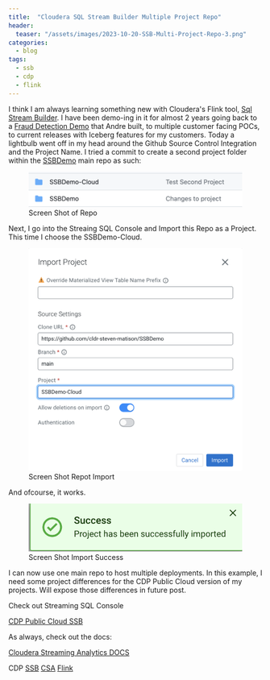 ```yaml
---
title:  "Cloudera SQL Stream Builder Multiple Project Repo"
header:
  teaser: "/assets/images/2023-10-20-SSB-Multi-Project-Repo-3.png"
categories: 
  - blog
tags:
  - ssb 
  - cdp 
  - flink
---
```


I think I am always learning something new with Cloudera's Flink tool, [Sql Stream Builder](https://docs.cloudera.com/csa/1.11.0/ssb-overview/topics/csa-ssb-intro.html).   I have been demo-ing in it for almost 2 years going back to a [Fraud Detection Demo](https://github.com/cldr-steven-matison/Fraud-Prevention-With-Cloudera-SSB) that Andre built, to multiple customer facing POCs, to current releases with Iceberg features for my customers.   Today a lightbulb went off in my head around the Github Source Control Integration and the Project Name.   I tried a commit to create a second project folder within the [SSBDemo](https://github.com/cldr-steven-matison/SSBDemo) main repo as such:


<figure>
  <img src="/assets/images/2023-10-20-SSB-Multi-Project-Repo-1.png">
  <figcaption>Screen Shot of Repo</figcaption>
</figure>

Next, I go into the Streaing SQL Console and Import this Repo as a Project.  This time I choose the SSBDemo-Cloud.

<figure>
  <img src="/assets/images/2023-10-20-SSB-Multi-Project-Repo-2.png">
  <figcaption>Screen Shot Repot Import</figcaption>
</figure>

And ofcourse, it works.   

<figure>
  <img src="/assets/images/2023-10-20-SSB-Multi-Project-Repo-3.png">
  <figcaption>Screen Shot Import Success</figcaption>
</figure>

I can now use one main repo to host multiple deployments.  In this example, I need some project differences for the CDP Public Cloud version of my projects.  Will expose those differences in future post.

Check out Streaming SQL Console 

[CDP Public Cloud SSB](https://docs.cloudera.com/csa/1.11.0/ssb-overview/topics/csa-ssb-key-features.html)

As always, check out the docs:

[Cloudera Streaming Analytics DOCS](https://docs.cloudera.com/csa/1.11.0/index.html)

CDP [SSB](https://docs.cloudera.com/csa/1.11.0/ssb-overview/topics/csa-ssb-intro.html) [CSA](https://docs.cloudera.com/csa/1.11.0/index.html) [Flink](https://flink.apache.org/) 